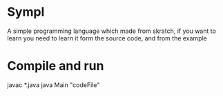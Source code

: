 # Sympl
A simple programming language which made from skratch, if you want to learn you need to learn it form the source code, and from the example

# Compile and run
javac *.java
java Main "codeFile"